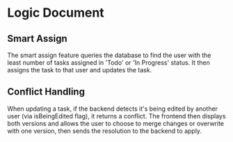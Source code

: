 # Logic Document

## Smart Assign
The smart assign feature queries the database to find the user with the least number of tasks assigned in 'Todo' or 'In Progress' status. It then assigns the task to that user and updates the task.

## Conflict Handling
When updating a task, if the backend detects it's being edited by another user (via isBeingEdited flag), it returns a conflict. The frontend then displays both versions and allows the user to choose to merge changes or overwrite with one version, then sends the resolution to the backend to apply. 